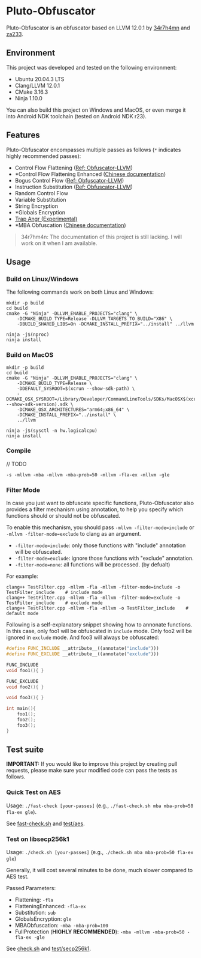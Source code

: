 # Pluto-Obfuscator
Pluto-Obfuscator is an obfuscator based on LLVM 12.0.1 by [34r7h4mn](https://github.com/bluesadi) and [za233](https://github.com/za233).

## Environment
This project was developed and tested on the following environment:
- Ubuntu 20.04.3 LTS
- Clang/LLVM 12.0.1
- CMake 3.16.3
- Ninja 1.10.0

You can also build this project on Windows and MacOS, or even merge it into Android NDK toolchain (tested on Android NDK r23).

## Features
Pluto-Obfuscator encompasses multiple passes as follows (`*` indicates highly recommended passes):

- Control Flow Flattening ([Ref: Obfuscator-LLVM](https://github.com/obfuscator-llvm/obfuscator/wiki/Control-Flow-Flattening))
- \*Control Flow Flattening Enhanced ([Chinese documentation](https://bbs.pediy.com/thread-274778.htm))
- Bogus Control Flow ([Ref: Obfuscator-LLVM](https://github.com/obfuscator-llvm/obfuscator/wiki/Bogus-Control-Flow))
- Instruction Substitution ([Ref: Obfuscator-LLVM](https://github.com/obfuscator-llvm/obfuscator/wiki/Instructions-Substitution))
- Random Control Flow
- Variable Substitution
- String Encryption
- \*Globals Encryption
- [Trap Angr (Experimental)](docs/TrapAngr.md)
- \*MBA Obfuscation ([Chinese documentation](https://bbs.pediy.com/thread-271574.htm))

> 34r7hm4n: The documentation of this project is still lacking. I will work on it when I am available.

## Usage
### Build on Linux/Windows
The following commands work on both Linux and Windows:
```shell
mkdir -p build
cd build
cmake -G "Ninja" -DLLVM_ENABLE_PROJECTS="clang" \
    -DCMAKE_BUILD_TYPE=Release -DLLVM_TARGETS_TO_BUILD="X86" \
    -DBUILD_SHARED_LIBS=On -DCMAKE_INSTALL_PREFIX="../install" ../llvm

ninja -j$(nproc)
ninja install
```
### Build on MacOS

```shell
mkdir -p build
cd build
cmake -G "Ninja" -DLLVM_ENABLE_PROJECTS="clang" \
    -DCMAKE_BUILD_TYPE=Release \
    -DDEFAULT_SYSROOT=$(xcrun --show-sdk-path) \
    -DCMAKE_OSX_SYSROOT=/Library/Developer/CommandLineTools/SDKs/MacOSX$(xcrun --show-sdk-version).sdk \
    -DCMAKE_OSX_ARCHITECTURES="arm64;x86_64" \
    -DCMAKE_INSTALL_PREFIX="../install" \
    ../llvm

ninja -j$(sysctl -n hw.logicalcpu)
ninja install
```

### Compile
// TODO

`-s -mllvm -mba -mllvm -mba-prob=50 -mllvm -fla-ex -mllvm -gle`

### Filter Mode
In case you just want to obfuscate specific functions, Pluto-Obfuscator also provides a filter mechanism using annotation, to help you specify which functions should or should not be obfuscated.

To enable this mechanism, you should pass `-mllvm -filter-mode=include` or `-mllvm -filter-mode=exclude` to clang as an argument. 

- `-filter-mode=include`: only those functions with "include" annotation will be obfuscated.
- `-filter-mode=exclude`: ignore those functions with "exclude" annotation.
- `-filter-mode=none`: all functions will be processed. (by defualt)

For example:
```shell
clang++ TestFilter.cpp -mllvm -fla -mllvm -filter-mode=include -o TestFilter_include    # include mode
clang++ TestFilter.cpp -mllvm -fla -mllvm -filter-mode=exclude -o TestFilter_include    # exclude mode
clang++ TestFilter.cpp -mllvm -fla -mllvm -o TestFilter_include    # default mode
```

Following is a self-explanatory snippet showing how to annonate functions. In this case, only foo1 will be obfuscated in `include` mode. Only foo2 will be ignored in `exclude` mode. And foo3 will always be obfuscated:
```cpp
#define FUNC_INCLUDE __attribute__((annotate("include")))
#define FUNC_EXCLUDE __attribute__((annotate("exclude")))

FUNC_INCLUDE
void foo1(){ }

FUNC_EXCLUDE
void foo2(){ }

void foo3(){ }

int main(){
    foo1();
    foo2();
    foo3();
}
```

## Test suite
**IMPORTANT:** If you would like to improve this project by creating pull requests, please make sure your modified code can pass the tests as follows.

### Quick Test on AES
Usage: `./fast-check [your-passes]` (e.g., `./fast-check.sh mba mba-prob=50 fla-ex gle`).

See [fast-check.sh](fast-check.sh) and [test/aes](test/aes/).

### Test on libsecp256k1
Usage: `./check.sh [your-passes]` (e.g., `./check.sh mba mba-prob=50 fla-ex gle`)

Generally, it will cost several minutes to be done, much slower compared to AES test.

Passed Parameters:
- Flattening: `-fla`
- FlatteningEnhanced: `-fla-ex`
- Substitution: `sub`
- GlobalsEncryption: `gle`
- MBAObfuscation: `-mba -mba-prob=100`
- FullProtection (**HIGHLY RECOMMENDED**): `-mba -mllvm -mba-prob=50 -fla-ex -gle`

See [check.sh](check.sh) and [test/secp256k1](test/secp256k1/).
